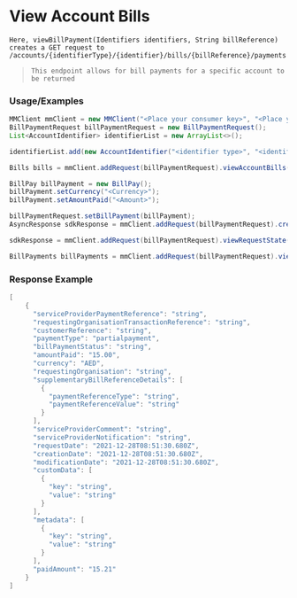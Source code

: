 # View Account Bills

`Here, viewBillPayment(Identifiers identifiers, String billReference) creates a GET request to /accounts/{identifierType}/{identifier}/bills/{billReference}/payments`

> `This endpoint allows for bill payments for a specific account to be returned`

### Usage/Examples

```java
MMClient mmClient = new MMClient("<Place your consumer key>", "<Place your consumer secret>", "<Place your API key>");
BillPaymentRequest billPaymentRequest = new BillPaymentRequest();
List<AccountIdentifier> identifierList = new ArrayList<>();

identifierList.add(new AccountIdentifier("<identifier type>", "<identifier>"));

Bills bills = mmClient.addRequest(billPaymentRequest).viewAccountBills(new Identifiers(identifierList));

BillPay billPayment = new BillPay();
billPayment.setCurrency("<Currency>");
billPayment.setAmountPaid("<Amount>");

billPaymentRequest.setBillPayment(billPayment);
AsyncResponse sdkResponse = mmClient.addRequest(billPaymentRequest).createBillPayment(new Identifiers(identifierList), bills.get(0).getBillReference());

sdkResponse = mmClient.addRequest(billPaymentRequest).viewRequestState(sdkResponse.getServerCorrelationId());

BillPayments billPayments = mmClient.addRequest(billPaymentRequest).viewBillPayment(new Identifiers(identifierList), bills.get(0).getBillReference());
```

### Response Example

```java
[
    {
	  "serviceProviderPaymentReference": "string",
	  "requestingOrganisationTransactionReference": "string",
	  "customerReference": "string",
	  "paymentType": "partialpayment",
	  "billPaymentStatus": "string",
	  "amountPaid": "15.00",
	  "currency": "AED",
	  "requestingOrganisation": "string",
	  "supplementaryBillReferenceDetails": [
		{
		  "paymentReferenceType": "string",
		  "paymentReferenceValue": "string"
		}
	  ],
	  "serviceProviderComment": "string",
	  "serviceProviderNotification": "string",
	  "requestDate": "2021-12-28T08:51:30.680Z",
	  "creationDate": "2021-12-28T08:51:30.680Z",
	  "modificationDate": "2021-12-28T08:51:30.680Z",
	  "customData": [
		{
		  "key": "string",
		  "value": "string"
		}
	  ],
	  "metadata": [
		{
		  "key": "string",
		  "value": "string"
		}
	  ],
	  "paidAmount": "15.21"
	}
]
```